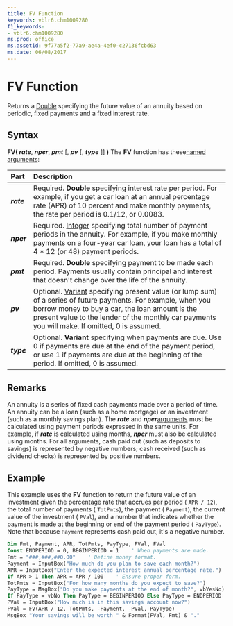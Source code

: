 ```yaml
---
title: FV Function
keywords: vblr6.chm1009280
f1_keywords:
- vblr6.chm1009280
ms.prod: office
ms.assetid: 9f77a5f2-77a9-ae4a-4ef0-c27136fcbd63
ms.date: 06/08/2017
---
```



# FV Function



Returns a [Double](../../Glossary/vbe-glossary.md) specifying the future value of an annuity based on periodic, fixed payments and a fixed interest rate.

## Syntax

**FV( _rate_**, **_nper_**, **_pmt_** [, **_pv_** [, **_type_** ]] **)**
The  **FV** function has these[named arguments](../../Glossary/vbe-glossary.md):


|**Part**|**Description**|
|:-----|:-----|
|**_rate_**|Required.  **Double** specifying interest rate per period. For example, if you get a car loan at an annual percentage rate (APR) of 10 percent and make monthly payments, the rate per period is 0.1/12, or 0.0083.|
|**_nper_**|Required. [Integer](../../Glossary/vbe-glossary.md) specifying total number of payment periods in the annuity. For example, if you make monthly payments on a four-year car loan, your loan has a total of 4 * 12 (or 48) payment periods.|
|**_pmt_**|Required.  **Double** specifying payment to be made each period. Payments usually contain principal and interest that doesn't change over the life of the annuity.|
|**_pv_**|Optional. [Variant](../../Glossary/vbe-glossary.md) specifying present value (or lump sum) of a series of future payments. For example, when you borrow money to buy a car, the loan amount is the present value to the lender of the monthly car payments you will make. If omitted, 0 is assumed.|
|**_type_**|Optional.  **Variant** specifying when payments are due. Use 0 if payments are due at the end of the payment period, or use 1 if payments are due at the beginning of the period. If omitted, 0 is assumed.|

## Remarks

An annuity is a series of fixed cash payments made over a period of time. An annuity can be a loan (such as a home mortgage) or an investment (such as a monthly savings plan).
The  **_rate_** and **_nper_**[arguments](../../Glossary/vbe-glossary.md) must be calculated using payment periods expressed in the same units. For example, if **_rate_** is calculated using months, **_nper_** must also be calculated using months.
For all arguments, cash paid out (such as deposits to savings) is represented by negative numbers; cash received (such as dividend checks) is represented by positive numbers.

## Example

This example uses the  **FV** function to return the future value of an investment given the percentage rate that accrues per period ( `APR / 12`), the total number of payments ( `TotPmts`), the payment ( `Payment`), the current value of the investment ( `PVal`), and a number that indicates whether the payment is made at the beginning or end of the payment period ( `PayType`). Note that because  `Payment` represents cash paid out, it's a negative number.


```vb
Dim Fmt, Payment, APR, TotPmts, PayType, PVal, FVal
Const ENDPERIOD = 0, BEGINPERIOD = 1    ' When payments are made.
Fmt = "###,###,##0.00"    ' Define money format.
Payment = InputBox("How much do you plan to save each month?")
APR = InputBox("Enter the expected interest annual percentage rate.")
If APR > 1 Then APR = APR / 100    ' Ensure proper form.
TotPmts = InputBox("For how many months do you expect to save?")
PayType = MsgBox("Do you make payments at the end of month?", vbYesNo)
If PayType = vbNo Then PayType = BEGINPERIOD Else PayType = ENDPERIOD
PVal = InputBox("How much is in this savings account now?")
FVal = FV(APR / 12, TotPmts, -Payment, -PVal, PayType)
MsgBox "Your savings will be worth " & Format(FVal, Fmt) & "."
```



